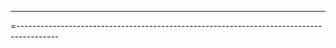 <!-- // <div key={concert.id} className="concert-card">
                    {/* Artist: {this.concert.artist} <br/>
                    Concert Title: {this.concert.concert_title} <br/>
                    Venue:{this.concert.venue} <br/>
                    Date:{this.concert.date} <br/>
                    Genre:{this.concert.genre} <br/>
                    Comment: {this.concert.comment} <br/>
                    <div>
                        <button classname="delete-button" onClick={() => this.handleClick(concert)}>Delete</button>
                    </div> */}
                    
                // </div>) -->

<!-- 
// const mapStateToProps = (state, ownProps) => {
   
 
//      return {
//         concerts: displayConcerts,
//         loading: state.loading
//     }
// }

// const mapDispatchToProps = (dispatch) => {
//     return {
//         fetchConcerts: () => dispatch(fetchConcerts())
//     }
// } -->





<!-- counter: 
import React, { Component } from "react";

class ButtonCounter extends Component {
  constructor() {
    super();
    // initial state has count set at 0
    this.state = {
      count: 0,
    };
  }

  handleClick = () => {
    // when handleClick is called, newCount is set to whatever this.state.count is plus 1 PRIOR to calling this.setState
    let newCount = this.state.count + 1;
    this.setState({
      count: newCount,
    });
  };

  render() {
    return (
      <div>
        <h1>{this.state.count}</h1>
        <button onClick={this.handleClick}>Click Me</button>
      </div>
    );
  }
}

export default ButtonCounter; -->

<!-- 
//practice counter 
import React from 'react'



class Counter extends React.Component {
  state = {
    count: 0
  };

  handleClick = () => {
    this.setState(prev => ({ count: prev.count + 1 }));
  };



  render() {
    return (
        <div>
      <button className="block" onClick={this.handleClick} className="block" >
        <div className="counter">{this.state.count}</div>
        </button>
    
      </div>


    );
  }
}
export default Counter; -->

------------------------------------------------------------------------------------
<!-- import React from 'react'



class Count extends React.Component {
  state = {
    count: 0
  };

  handleClick = () => {
    this.setState(prev => ({ count: prev.count + 1 }));
  };

  decreaseCount = () => {
    this.setState(prev => ({ count: prev.count - 1}));
  }

  incrementFiveCount = () => {
    this.setState(prev => ({ count: prev.count + 5}));
  }
  toggleClick = () => {
    this.setState({ count: !this.state.count});
  }

  render() {
    return (
        <div>
        {/* <button className="block" onClick={this.handleClick}  >
        <div className="count">{this.state.count}</div>
        </button> */}

        <button onClick={this.handleClick}> Click to increment by 1</button>
        <button onClick={this.decreaseCount}> Click to decrease by 1</button>
        <button onClick={this.incrementFiveCount}> Click to increase by 5</button>
        <button onClick={this.toggleClick}>
          { this.state.count ? 'Hide number' : 'Show number'}
           </button>
           { this.state.count ? <h2>{this.state.count}</h2> : ''}

      </div>


    );
  }
}
export default Count; -->


=----------------------------------------------------------------------------------------
<!-- Search : 
import React from 'react';

const SearchBar = ({keyword,setKeyword}) => {
  const BarStyling = {width:"20rem",background:"#F2F1F9", border:"none", padding:"0.5rem"};
  return (
    <input 
     style={BarStyling}
     key="random1"
     value={keyword}
     placeholder={"Search Tickets"}
     onChange={(e) => setKeyword(e.target.value)}
    />
  );
}

export default SearchBar -->